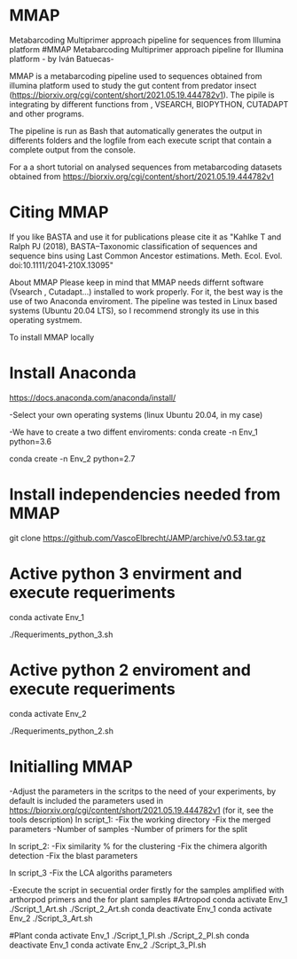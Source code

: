 # MMAP
Metabarcoding Multiprimer approach pipeline for sequences from Illumina platform 
#MMAP
Metabarcoding Multiprimer approach pipeline for Illumina platform - by Iván Batuecas- 

MMAP is a metabarcoding pipeline used to sequences obtained from illumina platform used to study the gut content from predator insect (https://biorxiv.org/cgi/content/short/2021.05.19.444782v1). The pipile is integrating by different functions from , VSEARCH, BIOPYTHON, CUTADAPT and other programs. 

The pipeline is run as Bash that automatically generates the output in differents folders and the logfile from each execute script that contain a complete output from the console.

For a a short tutorial on analysed sequences from metabarcoding datasets obtained from https://biorxiv.org/cgi/content/short/2021.05.19.444782v1

# Citing MMAP
If you like BASTA and use it for publications please cite it as "Kahlke T and Ralph PJ (2018), BASTA–Taxonomic classification of sequences and sequence bins using Last Common Ancestor estimations. Meth. Ecol. Evol. doi:10.1111/2041‐210X.13095"


About MMAP
Please keep in mind that MMAP needs differnt software (Vsearch , Cutadapt...) installed to work properly. For it, the best way is the use of two Anaconda enviroment.
The pipeline was tested in Linux based systems (Ubuntu 20.04 LTS), so I recommend strongly its use in this operating systmem.


To install MMAP locally
# Install Anaconda 
https://docs.anaconda.com/anaconda/install/

-Select your own operating systems (linux Ubuntu 20.04, in my case)

-We have to create a two diffent enviroments:
conda create -n Env_1 python=3.6

conda create -n Env_2 python=2.7
# Install independencies needed from MMAP

git clone https://github.com/VascoElbrecht/JAMP/archive/v0.53.tar.gz

# Active python 3 envirment and execute requeriments
conda activate Env_1

./Requeriments_python_3.sh


# Active python 2 enviroment and execute requeriments
conda activate Env_2

./Requeriments_python_2.sh


# Initialling MMAP
-Adjust the parameters in the scritps to the need of your experiments, by default is included the parameters used in https://biorxiv.org/cgi/content/short/2021.05.19.444782v1 (for it, see the tools description)
In script_1:
	-Fix the working directory
	-Fix the merged parameters
	-Number of samples
	-Number of primers for the split

In script_2:
	-Fix similarity % for the clustering
	-Fix the chimera algorith detection
	-Fix the blast parameters
	
In script_3 
	-Fix the LCA algoriths parameters

-Execute the script in secuential order firstly for the samples amplified with arthorpod primers and the for plant samples
#Artropod
conda activate Env_1
./Script_1_Art.sh
./Script_2_Art.sh
conda deactivate Env_1
conda activate Env_2
./Script_3_Art.sh

#Plant
conda activate Env_1
./Script_1_Pl.sh
./Script_2_Pl.sh
conda deactivate Env_1
conda activate Env_2
./Script_3_Pl.sh
